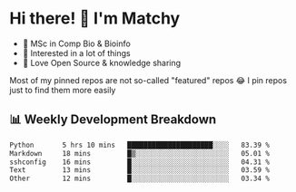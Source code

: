 # Hi there! 👋 I'm Matchy

- 🧬 MSc in Comp Bio & Bioinfo
- 🎈 Interested in a lot of things
- 💜 Love Open Source & knowledge sharing

Most of my pinned repos are not so-called "featured" repos 😂 I pin repos just to find them more easily

## 📊 Weekly Development Breakdown

<!--START_SECTION:waka-->

```txt
Python       5 hrs 10 mins   █████████████████████░░░░   83.39 %
Markdown     18 mins         █▒░░░░░░░░░░░░░░░░░░░░░░░   05.01 %
sshconfig    16 mins         █░░░░░░░░░░░░░░░░░░░░░░░░   04.31 %
Text         13 mins         █░░░░░░░░░░░░░░░░░░░░░░░░   03.59 %
Other        12 mins         █░░░░░░░░░░░░░░░░░░░░░░░░   03.34 %
```

<!--END_SECTION:waka-->
